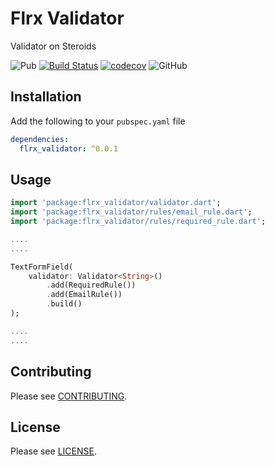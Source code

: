 # Flrx Validator

Validator on Steroids

![Pub](https://img.shields.io/pub/v/flrx_validator)
[![Build Status](https://api.cirrus-ci.com/github/flrx/validator.svg)](https://cirrus-ci.com/github/flrx/validator)
[![codecov](https://codecov.io/gh/flrx/validator/branch/master/graph/badge.svg)](https://codecov.io/gh/flrx/validator)
![GitHub](https://img.shields.io/github/license/flrx/validator)

## Installation

Add the following to your `pubspec.yaml` file

```yaml
dependencies:
  flrx_validator: ^0.0.1
```

## Usage

```dart
import 'package:flrx_validator/validator.dart';
import 'package:flrx_validator/rules/email_rule.dart';
import 'package:flrx_validator/rules/required_rule.dart';

....
....

TextFormField(
    validator: Validator<String>()
        .add(RequiredRule())
        .add(EmailRule())
        .build()
);

....
....

```

## Contributing

Please see [CONTRIBUTING](CONTRIBUTING.md).

## License

Please see [LICENSE](LICENSE).
